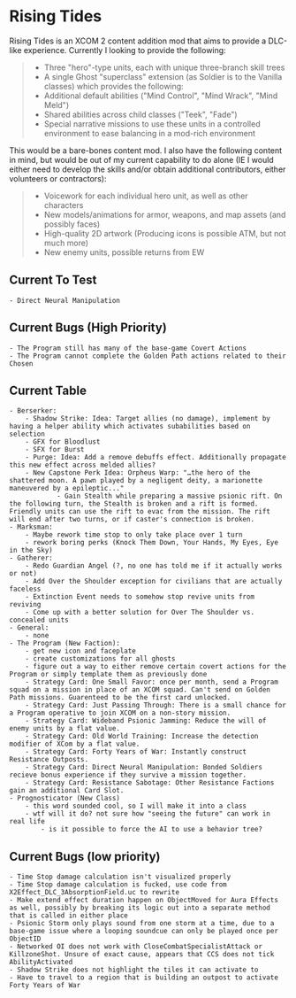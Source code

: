 # Rising Tides

Rising Tides is an XCOM 2 content addition mod that aims to provide a DLC-like experience. Currently I looking to provide the following:

>- Three "hero"-type units, each with unique three-branch skill trees
>- A single Ghost "superclass" extension (as Soldier is to the Vanilla classes) which provides the following:
>- Additional default abilities ("Mind Control", "Mind Wrack", "Mind Meld")
>- Shared abilities across child classes ("Teek", "Fade")
>- Special narrative missions to use these units in a controlled environment to ease balancing in a mod-rich environment

This would be a bare-bones content mod. I also have the following content in mind, but would be out of my current capability to do alone (IE I would either need to develop the skills and/or obtain additional contributors, either volunteers or contractors):

>- Voicework for each individual hero unit, as well as other characters
>- New models/animations for armor, weapons, and map assets (and possibly faces)
>- High-quality 2D artwork (Producing icons is possible ATM, but not much more)
>- New enemy units, possible returns from EW

## Current To Test

	- Direct Neural Manipulation

## Current Bugs (High Priority)
	- The Program still has many of the base-game Covert Actions
	- The Program cannot complete the Golden Path actions related to their Chosen

## Current Table

	- Berserker:
		- Shadow Strike: Idea: Target allies (no damage), implement by having a helper ability which activates subabilities based on selection
		- GFX for Bloodlust
		- SFX for Burst
		- Purge: Idea: Add a remove debuffs effect. Additionally propagate this new effect across melded allies?
		- New Capstone Perk Idea: Orpheus Warp: "…the hero of the shattered moon. A pawn played by a negligent deity, a marionette maneuvered by a epileptic..."
				- Gain Stealth while preparing a massive psionic rift. On the following turn, the Stealth is broken and a rift is formed. Friendly units can use the rift to evac from the mission. The rift will end after two turns, or if caster's connection is broken.
	- Marksman:
		- Maybe rework time stop to only take place over 1 turn
		- rework boring perks (Knock Them Down, Your Hands, My Eyes, Eye in the Sky)
	- Gatherer:
		- Redo Guardian Angel (?, no one has told me if it actually works or not)
		- Add Over the Shoulder exception for civilians that are actually faceless
		- Extinction Event needs to somehow stop revive units from reviving
		- Come up with a better solution for Over The Shoulder vs. concealed units
	- General:
		- none
	- The Program (New Faction):
		- get new icon and faceplate
		- create customizations for all ghosts
		- figure out a way to either remove certain covert actions for the Program or simply template them as previously done
		- Strategy Card: One Small Favor: once per month, send a Program squad on a mission in place of an XCOM squad. Can't send on Golden Path missions. Guarenteed to be the first card unlocked.
		- Strategy Card: Just Passing Through: There is a small chance for a Program operative to join XCOM on a non-story mission.
		- Strategy Card: Wideband Psionic Jamming: Reduce the will of enemy units by a flat value.
		- Strategy Card: Old World Training: Increase the detection modifier of XCom by a flat value.
		- Strategy Card: Forty Years of War: Instantly construct Resistance Outposts.
		- Strategy Card: Direct Neural Manipulation: Bonded Soldiers recieve bonus experience if they survive a mission together.
		- Strategy Card: Resistance Sabotage: Other Resistance Factions gain an additional Card Slot.
	- Prognosticator (New Class)
		- this word sounded cool, so I will make it into a class
		- wtf will it do? not sure how "seeing the future" can work in real life
			- is it possible to force the AI to use a behavior tree?

## Current Bugs (low priority)

	- Time Stop damage calculation isn't visualized properly
	- Time Stop damage calculation is fucked, use code from X2Effect_DLC_3AbsorptionField.uc to rewrite
	- Make extend effect duration happen on ObjectMoved for Aura Effects as well, possibly by breaking its logic out into a separate method that is called in either place
	- Psionic Storm only plays sound from one storm at a time, due to a base-game issue where a looping soundcue can only be played once per ObjectID
	- Networked OI does not work with CloseCombatSpecialistAttack or KillzoneShot. Unsure of exact cause, appears that CCS does not tick AbilityActivated
	- Shadow Strike does not highlight the tiles it can activate to
	- Have to travel to a region that is building an outpost to activate Forty Years of War

